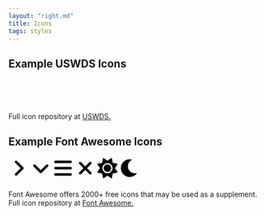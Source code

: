 ```yaml
---
layout: "right.md"
title: Icons
tags: styles
---
```

<style>
.icons{
  margin: 20px 0;
}
svg{
    width: 40px;
    height: 40px;
}
</style>

## Example USWDS Icons

<div class="icons">
    <svg class="usa-icon" aria-hidden="true" focusable="false" role="img">
        <use xlink:href="/assets/img/sprite.svg#alarm"></use>
      </svg>
      <svg class="usa-icon" aria-hidden="true" focusable="false" role="img">
        <use xlink:href="/assets/img/sprite.svg#attach_file"></use>
      </svg>
      <svg class="usa-icon" aria-hidden="true" focusable="false" role="img">
        <use xlink:href="/assets/img/sprite.svg#check"></use>
      </svg>
      <svg class="usa-icon" aria-hidden="true" focusable="false" role="img">
        <use xlink:href="/assets/img/sprite.svg#error"></use>
      </svg>
      <svg class="usa-icon" aria-hidden="true" focusable="false" role="img">
        <use xlink:href="/assets/img/sprite.svg#info_outline"></use>
      </svg>
      <svg class="usa-icon" aria-hidden="true" focusable="false" role="img">
        <use xlink:href="/assets/img/sprite.svg#link"></use>
      </svg>
</div>
<p>Full icon repository at <a href="https://designsystem.digital.gov/components/icon/" target="_blank">USWDS.</a></p>

## Example Font Awesome Icons

<div class="icons">
    <svg xmlns="http://www.w3.org/2000/svg" viewBox="0 0 256 512"  alt="expand navigation bar icon"><path d="M64 448c-8.188 0-16.38-3.125-22.62-9.375c-12.5-12.5-12.5-32.75 0-45.25L178.8 256L41.38 118.6c-12.5-12.5-12.5-32.75 0-45.25s32.75-12.5 45.25 0l160 160c12.5 12.5 12.5 32.75 0 45.25l-160 160C80.38 444.9 72.19 448 64 448z"/></svg>
    <svg xmlns="http://www.w3.org/2000/svg" viewBox="0 0 384 512"  alt="collapse navigation bar icon"><path d="M192 384c-8.188 0-16.38-3.125-22.62-9.375l-160-160c-12.5-12.5-12.5-32.75 0-45.25s32.75-12.5 45.25 0L192 306.8l137.4-137.4c12.5-12.5 32.75-12.5 45.25 0s12.5 32.75 0 45.25l-160 160C208.4 380.9 200.2 384 192 384z"/></svg>            
    <svg xmlns="http://www.w3.org/2000/svg" viewBox="0 0 448 512"  alt ="mobile menu icon"><path d="M0 96C0 78.33 14.33 64 32 64H416C433.7 64 448 78.33 448 96C448 113.7 433.7 128 416 128H32C14.33 128 0 113.7 0 96zM0 256C0 238.3 14.33 224 32 224H416C433.7 224 448 238.3 448 256C448 273.7 433.7 288 416 288H32C14.33 288 0 273.7 0 256zM416 448H32C14.33 448 0 433.7 0 416C0 398.3 14.33 384 32 384H416C433.7 384 448 398.3 448 416C448 433.7 433.7 448 416 448z"/></svg>
    <svg xmlns="http://www.w3.org/2000/svg" viewBox="0 0 320 512"  alt="exit button icon"><path d="M310.6 361.4c12.5 12.5 12.5 32.75 0 45.25C304.4 412.9 296.2 416 288 416s-16.38-3.125-22.62-9.375L160 301.3L54.63 406.6C48.38 412.9 40.19 416 32 416S15.63 412.9 9.375 406.6c-12.5-12.5-12.5-32.75 0-45.25l105.4-105.4L9.375 150.6c-12.5-12.5-12.5-32.75 0-45.25s32.75-12.5 45.25 0L160 210.8l105.4-105.4c12.5-12.5 32.75-12.5 45.25 0s12.5 32.75 0 45.25l-105.4 105.4L310.6 361.4z"/></svg>
    <svg xmlns="http://www.w3.org/2000/svg" viewBox="0 0 512 512" ><path d="M256 159.1c-53.02 0-95.1 42.98-95.1 95.1S202.1 351.1 256 351.1s95.1-42.98 95.1-95.1S309 159.1 256 159.1zM509.3 347L446.1 255.1l63.15-91.01c6.332-9.125 1.104-21.74-9.826-23.72l-109-19.7l-19.7-109c-1.975-10.93-14.59-16.16-23.72-9.824L256 65.89L164.1 2.736c-9.125-6.332-21.74-1.107-23.72 9.824L121.6 121.6L12.56 141.3C1.633 143.2-3.596 155.9 2.736 164.1L65.89 256l-63.15 91.01c-6.332 9.125-1.105 21.74 9.824 23.72l109 19.7l19.7 109c1.975 10.93 14.59 16.16 23.72 9.824L256 446.1l91.01 63.15c9.127 6.334 21.75 1.107 23.72-9.822l19.7-109l109-19.7C510.4 368.8 515.6 356.1 509.3 347zM256 383.1c-70.69 0-127.1-57.31-127.1-127.1c0-70.69 57.31-127.1 127.1-127.1s127.1 57.3 127.1 127.1C383.1 326.7 326.7 383.1 256 383.1z"/></svg>
    <svg xmlns="http://www.w3.org/2000/svg" viewBox="0 0 512 512"><path d="M32 256c0-123.8 100.3-224 223.8-224c11.36 0 29.7 1.668 40.9 3.746c9.616 1.777 11.75 14.63 3.279 19.44C245 86.5 211.2 144.6 211.2 207.8c0 109.7 99.71 193 208.3 172.3c9.561-1.805 16.28 9.324 10.11 16.95C387.9 448.6 324.8 480 255.8 480C132.1 480 32 379.6 32 256z"/></svg>
</div>
<p>Font Awesome offers 2000+ free icons that may be used as a supplement. Full icon repository at <a href="https://fontawesome.com/icons" target="_blank">Font Awesome.</a></p>